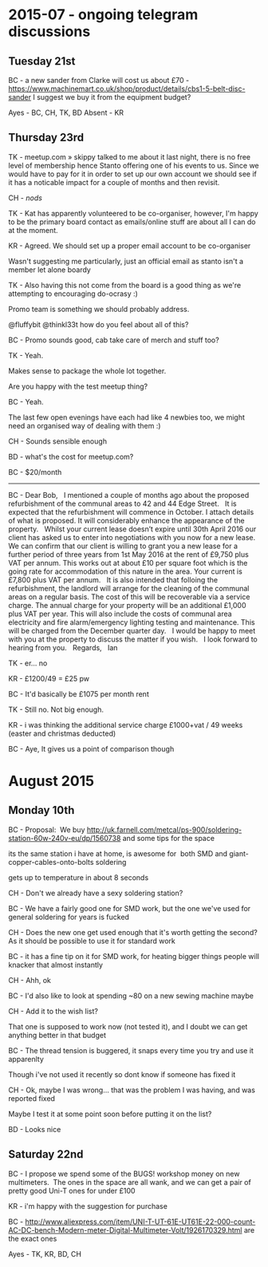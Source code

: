 # 2015-07 - ongoing telegram discussions

## Tuesday 21st

BC - a new sander from Clarke will cost us about £70 - https://www.machinemart.co.uk/shop/product/details/cbs1-5-belt-disc-sander I suggest we buy it from the equipment budget?

Ayes - BC, CH, TK, BD
Absent - KR

## Thursday 23rd

TK - meetup.com » skippy talked to me about it last night, there is no free level of membership hence Stanto offering one of his events to us. Since we would have to pay for it in order to set up our own account we should see if it has a noticable impact for a couple of months and then revisit.

CH - *nods*

TK - Kat has apparently volunteered to be co-organiser, however, I'm happy to be the primary board contact as emails/online stuff are about all I can do at the moment.

KR - Agreed. We should set up a proper email account to be co-organiser

Wasn't suggesting me particularly, just an official email as stanto isn't a member let alone boardy

TK - Also having this not come from the board is a good thing as we're attempting to encouraging do-ocrasy :)

Promo team is something we should probably address.

@fluffybit @thinkl33t how do you feel about all of this?

BC - Promo sounds good, cab take care of merch and stuff too?

TK - Yeah.

Makes sense to package the whole lot together.

Are you happy with the test meetup thing?

BC - Yeah.

The last few open evenings have each had like 4 newbies too, we might need an organised way of dealing with them :)

CH - Sounds sensible enough

BD - what's the cost for meetup.com?

BC - $20/month

---

BC - Dear Bob,
 
I mentioned a couple of months ago about the proposed refurbishment of the communal areas to 42 and 44 Edge Street.
 
It is expected that the refurbishment will commence in October. I attach details of what is proposed. It will considerably enhance the appearance of the property.
 
Whilst your current lease doesn’t expire until 30th April 2016 our client has asked us to enter into negotiations with you now for a new lease. We can confirm that our client is willing to grant you a new lease for a further period of three years from 1st May 2016 at the rent of £9,750 plus VAT per annum. This works out at about £10 per square foot which is the going rate for accommodation of this nature in the area. Your current is £7,800 plus VAT per annum.
 
It is also intended that folloing the refurbishment, the landlord will arrange for the cleaning of the communal areas on a regular basis. The cost of this will be recoverable via a service charge. The annual charge for your property will be an additional £1,000 plus VAT per year. This will also include the costs of communal area electricity and fire alarm/emergency lighting testing and maintenance. This will be charged from the December quarter day.
 
I would be happy to meet with you at the property to discuss the matter if you wish.
 
I look forward to hearing from you.
 
Regards,
 
Ian

TK - er… no

KR - £1200/49 = £25 pw

BC - It'd basically be £1075 per month rent

TK - Still no. Not big enough.

KR - i was thinking the additional service charge £1000+vat / 49 weeks (easter and christmas deducted)

BC - Aye, It gives us a point of comparison though

# August 2015

## Monday 10th

BC - Proposal:  We buy http://uk.farnell.com/metcal/ps-900/soldering-station-60w-240v-eu/dp/1560738 and some tips for the space

its the same station i have at home, is awesome for  both SMD and giant-copper-cables-onto-bolts soldering

gets up to temperature in about 8 seconds

CH - Don't we already have a sexy soldering station?

BC - We have a fairly good one for SMD work, but the one we've used for general soldering for years is fucked

CH - Does the new one get used enough that it's worth getting the second? As it should be possible to use it for standard work

BC - it has a fine tip on it for SMD work, for heating bigger things people will knacker that almost instantly

CH - Ahh, ok

BC - I'd also like to look at spending ~80 on a new sewing machine maybe

CH - Add it to the wish list?

That one is supposed to work now (not tested it), and I doubt we can get anything better in that budget

BC - The thread tension is buggered, it snaps every time you try and use it apparenlty

Though i've not used it recently so dont know if someone has fixed it

CH - Ok, maybe I was wrong... that was the problem I was having, and was reported fixed

Maybe I test it at some point soon before putting it on the list?

BD - Looks nice

## Saturday 22nd

BC - I propose we spend some of the BUGS! workshop money on new multimeters.  The ones in the space are all wank, and we can get a pair of pretty good Uni-T ones for under £100

KR - i'm happy with the suggestion for purchase

BC - http://www.aliexpress.com/item/UNI-T-UT-61E-UT61E-22-000-count-AC-DC-bench-Modern-meter-Digital-Multimeter-Volt/1926170329.html are the exact ones

Ayes - TK, KR, BD, CH

